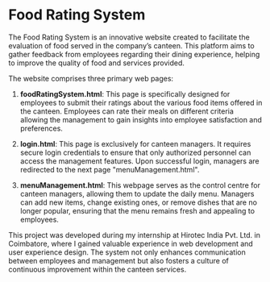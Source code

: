 # Food Rating System

The Food Rating System is an innovative website created to facilitate the evaluation of food served in the company’s canteen. This platform aims to gather feedback from employees regarding their dining experience, helping to improve the quality of food and services provided.

The website comprises three primary web pages:

1. **foodRatingSystem.html**: This page is specifically designed for employees to submit their ratings about the various food items offered in the canteen. Employees can rate their meals on different criteria allowing the management to gain insights into employee satisfaction and preferences. 

2. **login.html**: This page is exclusively for canteen managers. It requires secure login credentials to ensure that only authorized personnel can access the management features. Upon successful login, managers are redirected to the next page "menuManagement.html".

3. **menuManagement.html**: This webpage serves as the control centre for canteen managers, allowing them to update the daily menu. Managers can add new items, change existing ones, or remove dishes that are no longer popular, ensuring that the menu remains fresh and appealing to employees.

This project was developed during my internship at Hirotec India Pvt. Ltd. in Coimbatore, where I gained valuable experience in web development and user experience design. The system not only enhances communication between employees and management but also fosters a culture of continuous improvement within the canteen services.
